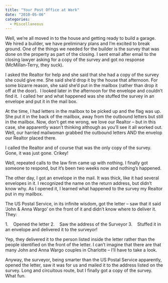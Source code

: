 ```yaml
---
title: "Your Post Office at Work"
date: "2010-05-06"
categories: 
  - Miscellaneous
---
```


Well, we’re all moved in to the house and getting ready to build a garage. We hired a builder, we have preliminary plans and I’m excited to break ground. One of the things we needed for the builder is the survey that was done on the property as part of the closing. I sent email after email to the closing lawyer asking for a copy of the survey and got no response (McMillan-Terry, they suck).

I asked the Realtor for help and she said that she had a copy of the survey she could give me. She said she’d drop it by the house that afternoon. For some bizarre reason, she said she’d put in the mailbox (rather than drop it off at the door).  I looked later in the afternoon for the envelope and couldn’t find it.  I called her and what happened was she stuffed the survey in an envelope and put it in the mail box.

At the time, I had letters in the mailbox to be picked up and the flag was up. She put it in the back of the mailbox, away from the outbound letters but still in the mailbox. Now, don’t get me wrong, we love our Realtor – but in this case, she apparently wasn’t thinking although as you’ll see it all worked out. Well, our harried mailwoman grabbed the outbound letters AND the envelop our Realtor placed there.

I called the Realtor and of course that was the only copy of the survey. Gone, it was just gone. Crikey!

Well, repeated calls to the law firm came up with nothing. I finally got someone to respond, but it’s been two weeks now and nothing’s happened.

The other day, I got an envelope in the mail. It was thick, like it had several envelopes in it. I recognized the name on the return address, but didn’t know why. As I opened it, I learned what happened to the survey my Realtor put in my mailbox.

The US Postal Service, in its infinite wisdom, got the letter – saw that it said ‘John & Anna Wargo’ on the front of it and didn’t know where to deliver it. They:

1.    Opened the letter 2.    Saw the address of the Surveyor 3.    Stuffed it in an envelope and delivered it to the surveyor!

Yep, they delivered it to the person listed inside the letter rather than the people identified on the front of the letter. I can’t imagine that there are that many John and Anna Wargo couples in Charlotte – I’ll have to take a look.

Anyway, the surveyor, being smarter than the US Postal Service apparently, opened the letter, saw it was for us and mailed it to the address listed on the survey. Long and circuitous route, but I finally got a copy of the survey. What fun.
